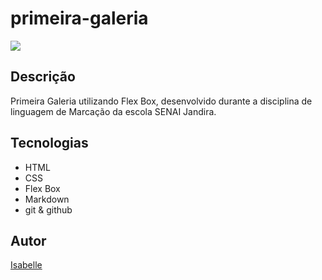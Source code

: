 # primeira-galeria

![](./preview.png)

## Descrição
Primeira Galeria utilizando Flex Box, desenvolvido durante a disciplina de 
linguagem de Marcação da escola SENAI Jandira.

## Tecnologias
* HTML
* CSS
* Flex Box
* Markdown
* git
& github

## Autor
[Isabelle](https://www.linkedin.com/in/IsabelleAbreuu)
